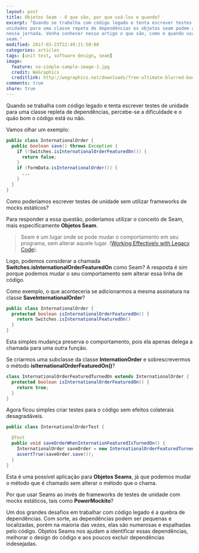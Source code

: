 ```yaml
---
layout: post
title: Objetos Seam - O que são, por que usá-los e quando?
excerpt: "Quando se trabalha com código legado e tenta escrever testes de
unidades para uma classe repeta de dependências os objetos seam podem ajudá-los
nessa jornada. Venha conhecer nesse artigo o que são, como e quando usar objetos
seam."
modified: 2017-03-23T22:49:21-50:00
categories: articles
tags: [unit test, software design, seam]
image:
  feature: so-simple-sample-image-1.jpg
  credit: WeGraphics
  creditlink: http://wegraphics.net/downloads/free-ultimate-blurred-background-pack/
comments: true
share: true
---
```


Quando se trabalha com código legado e tenta escrever testes de unidade para uma
classe repleta de dependências, percebe-se a dificuldade e o quão bom o código
está ou não.

Vamos olhar um exemplo:

```java
public class InternationalOrder {
  public boolean save() throws Exception {
    if (!Switches.isInternationalOrderFeaturedOn()) {
      return false;
    }
    if (formData.isInternationalOrder()) {
      ...
    }
  }
}
```

Como poderíamos escrever testes de unidade sem utilizar frameworks de mocks
estáticos?

Para responder a essa questão, poderíamos utilizar o conceito de Seam, mais
especificamente **Objetos Seam**.

>Seam é um lugar onde se pode mudar o comportamento em seu programa, sem alterar
aquele lugar. ([Working Effectively with Legacy Code](http://working%20effectively%20with%20legacy%20code/)).

Logo, podemos considerar a chamada **Switches.isInternationalOrderFeaturedOn**
como Seam? A resposta é sim porque podemos mudar o seu comportamento sem alterar
essa linha de código.

Como exemplo, o que aconteceria se adicionarmos a mesma assinatura na classe
**SaveInternationalOrder**?

```java
public class InternationalOrder {
  protected boolean isInternationalOrderFeaturedOn() {
    return Switches.isInternationalFeaturedOn()
  }
}
```

Esta simples mudança preserva o comportamento, pois ela apenas delega a chamada
para uma outra função.

Se criarmos uma subclasse da classe **InternationOrder** e sobrescrevermos o
método **isIternationalOrderFeaturedOn()**?

```java
class InternationalOrderFeaturedTurnedOn extends InternationalOrder {
  protected boolean isInternationalOrderFeaturedOn() {
    return true;
  }
}
```

Agora ficou simples criar testes para o código sem efeitos colaterais
desagradáveis.

```java
public class InternationalOrderTest {

  @Test
  public void ﻿saveOrderWhenInternationFeaturedIsTurnedOn() {
    InternationalOrder saveOrder = new InternationalOrderFeaturedTurnedOn();
    assertTrue(saveOrder.save());
  }
}
```

Esta é uma possível aplicação para **Objetos Seams**, já que podemos mudar o
método que é chamado sem alterar o método que o chama.

Por que usar Seams ao invés de frameworks de testes de unidade com mocks
estáticos, tais como **PowerMockito**?

Um dos grandes desafios em trabalhar com código legado é a quebra de
dependências. Com sorte, as dependências podem ser pequenas e localizadas,
porém na maioria das vezes, elas são numerosas e espalhadas pelo código.
Objetos Seams nos ajudam a identificar essas dependências, melhorar o design do
código e aos poucos excluir dependências indesejadas.
